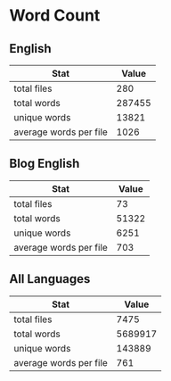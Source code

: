 # Word Count

## English

Stat | Value
---- | -----
total files | 280
total words | 287455
unique words | 13821
average words per file | 1026

## Blog English

Stat | Value
---- | -----
total files | 73
total words | 51322
unique words | 6251
average words per file | 703

## All Languages

Stat | Value
---- | -----
total files | 7475
total words | 5689917
unique words | 143889
average words per file | 761
